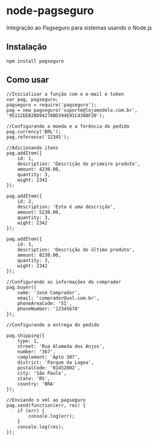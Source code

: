 node-pagseguro
==============

Integração ao Pagseguro para sistemas usando o Node.js

Instalação
----------

`npm install pagseguro`

Como usar
---------
    
    //Inicializar a função com o e-mail e token
    var pag, pagseguro;
    pagseguro = require('pagseguro');
    pag = new pagseguro('suporte@lojamodelo.com.br', '95112EE828D94278BD394E91C4388F20');

    //Configurando a moeda e a ferência do pedido
    pag.currency('BRL');
    pag.reference('12345');

    //Adicionando itens
    pag.addItem({
        id: 1,
        description: 'Descrição do primeiro produto',
        amount: 4230.00,
        quantity: 3,
        wight: 2342
    });

    pag.addItem({
        id: 2,
        description: 'Esta é uma descrição',
        amount: 5230.00,
        quantity: 3,
        wight: 2342
    });

    pag.addItem({
        id: 3,
        description: 'Descrição do último produto',
        amount: 8230.00,
        quantity: 3,
        wight: 2342
    });

    //Configurando as informações do comprador
    pag.buyer({
        name: 'José Comprador',
        email: 'comprador@uol.com.br',
        phoneAreaCode: '51',
        phoneNumber: '12345678'
    });

    //Configurando a entrega do pedido

    pag.shipping({
        type: 1,
        street: 'Rua Alameda dos Anjos',
        number: '367',
        complement: 'Apto 307',
        district: 'Parque da Lagoa',
        postalCode: '01452002',
        city: 'São Paulo',
        state: 'RS',
        country: 'BRA'
    });

    //Enviando o xml ao pagseguro
    pag.send(function(err, res) {
        if (err) {
            console.log(err);
        }
        console.log(res);
    });
